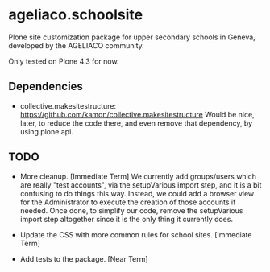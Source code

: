 ageliaco.schoolsite
===================

Plone site customization package for upper secondary schools in Geneva, developed by the AGELIACO community.

Only tested on Plone 4.3 for now.

Dependencies
------------

- collective.makesitestructure: https://github.com/kamon/collective.makesitestructure
  Would be nice, later, to reduce the code there, and even remove that dependency, by using plone.api.

TODO
----

- More cleanup. [Immediate Term]
  We currently add groups/users which are really "test accounts", via the setupVarious import step,
  and it is a bit confusing to do things this way. 
  Instead, we could add a browser view for the Administrator to execute the creation of those accounts if needed.
  Once done, to simplify our code, remove the setupVarious import step altogether since it is the only thing it currently does.
  
- Update the CSS with more common rules for school sites. [Immediate Term]

- Add tests to the package. [Near Term]
